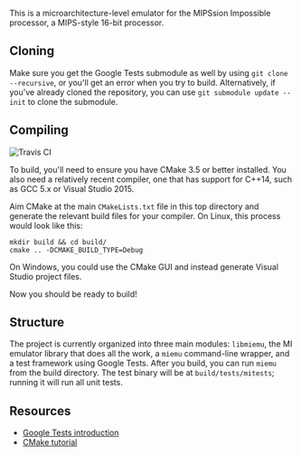 This is a microarchitecture-level emulator for the MIPSsion Impossible processor, a MIPS-style 16-bit processor.

## Cloning
Make sure you get the Google Tests submodule as well by using `git clone --recursive`, or you'll get an error when you try to build.
Alternatively, if you've already cloned the repository, you can use `git submodule update --init` to clone the submodule.

## Compiling
![Travis CI](https://travis-ci.org/thirtythreeforty/mipssion-impossible.svg?branch=master)

To build, you'll need to ensure you have CMake 3.5 or better installed.
You also need a relatively recent compiler, one that has support for C++14, such as GCC 5.x or Visual Studio 2015.

Aim CMake at the main `CMakeLists.txt` file in this top directory and generate the relevant build files for your compiler.
On Linux, this process would look like this:

    mkdir build && cd build/
    cmake .. -DCMAKE_BUILD_TYPE=Debug

On Windows, you could use the CMake GUI and instead generate Visual Studio project files.

Now you should be ready to build!

## Structure
The project is currently organized into three main modules: `libmiemu`, the MI emulator library that does all the work, a `miemu` command-line wrapper, and a test framework using Google Tests.
After you build, you can run `miemu` from the build directory.
The test binary will be at `build/tests/mitests`; running it will run all unit tests.

## Resources
- [Google Tests introduction](https://github.com/google/googletest/blob/master/googletest/docs/Primer.md)
- [CMake tutorial](https://cmake.org/cmake-tutorial/)
